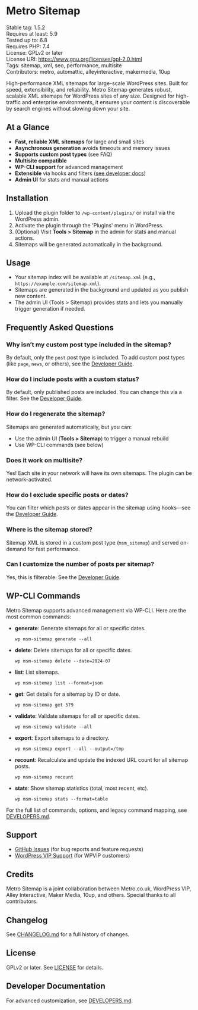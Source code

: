 # Metro Sitemap

Stable tag: 1.5.2  
Requires at least: 5.9  
Tested up to: 6.8  
Requires PHP: 7.4  
License: GPLv2 or later  
License URI: https://www.gnu.org/licenses/gpl-2.0.html  
Tags: sitemap, xml, seo, performance, multisite  
Contributors: metro, automattic, alleyinteractive, makermedia, 10up  

High-performance XML sitemaps for large-scale WordPress sites. Built for speed, extensibility, and reliability. Metro Sitemap generates robust, scalable XML sitemaps for WordPress sites of any size. Designed for high-traffic and enterprise environments, it ensures your content is discoverable by search engines without slowing down your site.

## At a Glance

* **Fast, reliable XML sitemaps** for large and small sites
* **Asynchronous generation** avoids timeouts and memory issues
* **Supports custom post types** (see FAQ)
* **Multisite compatible**
* **WP-CLI support** for advanced management
* **Extensible** via hooks and filters ([see developer docs](./DEVELOPERS.md))
* **Admin UI** for stats and manual actions

## Installation

1. Upload the plugin folder to `/wp-content/plugins/` or install via the WordPress admin.
2. Activate the plugin through the 'Plugins' menu in WordPress.
3. (Optional) Visit **Tools > Sitemap** in the admin for stats and manual actions.
4. Sitemaps will be generated automatically in the background.

## Usage

* Your sitemap index will be available at `/sitemap.xml` (e.g., `https://example.com/sitemap.xml`).
* Sitemaps are generated in the background and updated as you publish new content.
* The admin UI (Tools > Sitemap) provides stats and lets you manually trigger generation if needed.

## Frequently Asked Questions

### Why isn’t my custom post type included in the sitemap?

By default, only the `post` post type is included. To add custom post types (like `page`, `news`, or others), see the [Developer Guide](./DEVELOPERS.md).

### How do I include posts with a custom status?

By default, only published posts are included. You can change this via a filter. See the [Developer Guide](./DEVELOPERS.md).

### How do I regenerate the sitemap?

Sitemaps are generated automatically, but you can:

* Use the admin UI (**Tools > Sitemap**) to trigger a manual rebuild
* Use WP-CLI commands (see below)

### Does it work on multisite?

Yes! Each site in your network will have its own sitemaps. The plugin can be network-activated.

### How do I exclude specific posts or dates?

You can filter which posts or dates appear in the sitemap using hooks—see the [Developer Guide](./DEVELOPERS.md).

### Where is the sitemap stored?

Sitemap XML is stored in a custom post type (`msm_sitemap`) and served on-demand for fast performance.

### Can I customize the number of posts per sitemap?

Yes, this is filterable. See the [Developer Guide](./DEVELOPERS.md).

## WP-CLI Commands

Metro Sitemap supports advanced management via WP-CLI. Here are the most common commands:

- **generate**: Generate sitemaps for all or specific dates.
  ```shell
  wp msm-sitemap generate --all
  ```
- **delete**: Delete sitemaps for all or specific dates.
  ```shell
  wp msm-sitemap delete --date=2024-07
  ```
- **list**: List sitemaps.
  ```shell
  wp msm-sitemap list --format=json
  ```
- **get**: Get details for a sitemap by ID or date.
  ```shell
  wp msm-sitemap get 579
  ```
- **validate**: Validate sitemaps for all or specific dates.
  ```shell
  wp msm-sitemap validate --all
  ```
- **export**: Export sitemaps to a directory.
  ```shell
  wp msm-sitemap export --all --output=/tmp
  ```
- **recount**: Recalculate and update the indexed URL count for all sitemap posts.
  ```shell
  wp msm-sitemap recount
  ```
- **stats**: Show sitemap statistics (total, most recent, etc).
  ```shell
  wp msm-sitemap stats --format=table
  ```

For the full list of commands, options, and legacy command mapping, see [DEVELOPERS.md](./DEVELOPERS.md).

## Support

* [GitHub Issues](https://github.com/Automattic/msm-sitemap/issues) (for bug reports and feature requests)
* [WordPress VIP Support](https://wpvip.com/wordpress-vip-enterprise-support/) (for WPVIP customers)

## Credits

Metro Sitemap is a joint collaboration between Metro.co.uk, WordPress VIP, Alley Interactive, Maker Media, 10up, and others. Special thanks to all contributors.

## Changelog

See [CHANGELOG.md](./CHANGELOG.md) for a full history of changes.

## License

GPLv2 or later. See [LICENSE](./LICENSE) for details.

## Developer Documentation

For advanced customization, see [DEVELOPERS.md](./DEVELOPERS.md).
